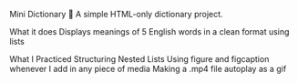 Mini Dictionary
📖 A simple HTML-only dictionary project.

What it does
Displays meanings of 5 English words in a clean format using lists

What I Practiced
Structuring Nested Lists
Using figure and figcaption whenever I add in any piece of media
Making a .mp4 file autoplay as a gif

